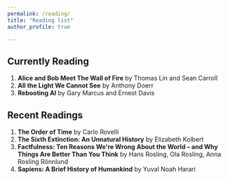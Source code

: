 ```yaml
---
permalink: /reading/
title: "Reading list"
author_profile: true

---
```


Currently Reading
----
1. __Alice and Bob Meet The Wall of Fire__
 by Thomas Lin and Sean Carroll 
2. __All the Light We Cannot See__
 by Anthony Doerr
3. __Rebooting AI__
 by Gary Marcus and Ernest Davis

Recent Readings
----

1. __The Order of Time__
 by Carlo Rovelli
2. __The Sixth Extinction: An Unnatural History__
 by Elizabeth Kolbert
3. __Factfulness: Ten Reasons We're Wrong About the World – and Why Things Are Better Than You Think__
 by Hans Rosling,  Ola Rosling, Anna Rosling Rönnlund
4. __Sapiens: A Brief History of Humankind__
 by Yuval Noah Harari 